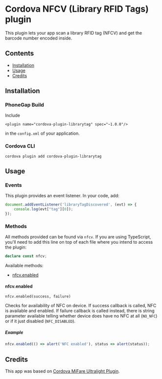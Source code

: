 # Cordova NFCV (Library RFID Tags) plugin

This plugin lets your app scan a library RFID tag (NFCV) and get the barcode number encoded inside.

## Contents
* [Installation](#installation)
* [Usage](#usage)
* [Credits](#credits)

## Installation
### PhoneGap Build
Include

```
<plugin name="cordova-plugin-librarytag" spec="~1.0.0"/>
```


in the `config.xml` of your application.

### Cordova CLI
```
cordova plugin add cordova-plugin-librarytag
```

## Usage
### Events
This plugin provides an event listener. In your code, add:

```javascript
document.addEventListener('libraryTagDiscovered', (evt) => {
    console.log(evt["tag"][0]);
});
```

### Methods
All methods provided can be found via `nfcv`. If you are using TypeScript, you'll need to add this line on top of each file where you intend to access the plugin:

```typescript
declare const nfcv;
```

Available methods:
* [nfcv.enabled](#nfcvenabled)

#### nfcv.enabled
`nfcv.enabled(success, failure)`

Checks for availability of NFC on device. If success callback is called, NFC is available and enabled. If failure callback is called instead, there is string parameter available telling whether device does have no NFC at all (`NO_NFC`) or if it just disabled (`NFC_DISABLED`).

##### Example
```javascript
nfcv.enabled(() => alert('NFC enabled'), status => alert(status));
```


## Credits
This app was based on [Cordova MiFare Ultralight Plugin](https://github.com/RoopeHakulinen/cordova-plugin-mifare-ultralight).

